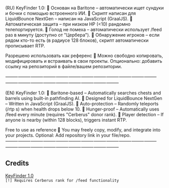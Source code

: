 (RU) KeyFinder 1.0:
🔹 Основан на Baritone – автоматически ищет сундуки и бочки с помощью встроенного ИИ.
🔹 Скрипт написан для LiquidBounce NextGen – написан на JavaScript (GraalJS).
🔹 Автоматическая защита – при низком HP (<10) рандомно телепортируется.
🔹 Голод не помеха – автоматически использует /feed раз в минуту (доступно от "Цербера").
🔹 Обнаружение игроков – если рядом кто-то есть (в радиусе 128 блоков), скрипт автоматически прописывает RTP.

Разрешено использовать как референс 🚀
Можно свободно копировать, модифицировать и встраивать в свои проекты.
Опционально: добавить ссылку на репозиторий в файле/вашем репозитории.

⸻⸻⸻⸻⸻⸻⸻⸻⸻⸻⸻⸻⸻⸻⸻⸻⸻⸻⸻⸻⸻

(EN) KeyFinder 1.0:
🔹 Baritone-based – Automatically searches chests and barrels using built-in pathfinding AI.
🔹 Designed for LiquidBounce NextGen – Written in JavaScript (GraalJS).
🔹 Auto-protection – Randomly teleports (/rtp s) when health drops below 10.
🔹 Hunger-proof – Automatically uses /feed every minute (requires "Cerberus" donor rank).
🔹 Player detection – If anyone is nearby (within 128 blocks), triggers instant RTP.

Free to use as reference 🚀
You may freely copy, modify, and integrate into your projects.
Optional: Add repository link in your file/repo.
⸻⸻⸻⸻⸻⸻⸻⸻⸻⸻⸻⸻⸻⸻⸻⸻⸻⸻⸻⸻⸻
## Credits
[KeyFinder 1.0](https://github.com/yourname/keyfinder)  
`[!] Requires Cerberus rank for /feed functionality`
